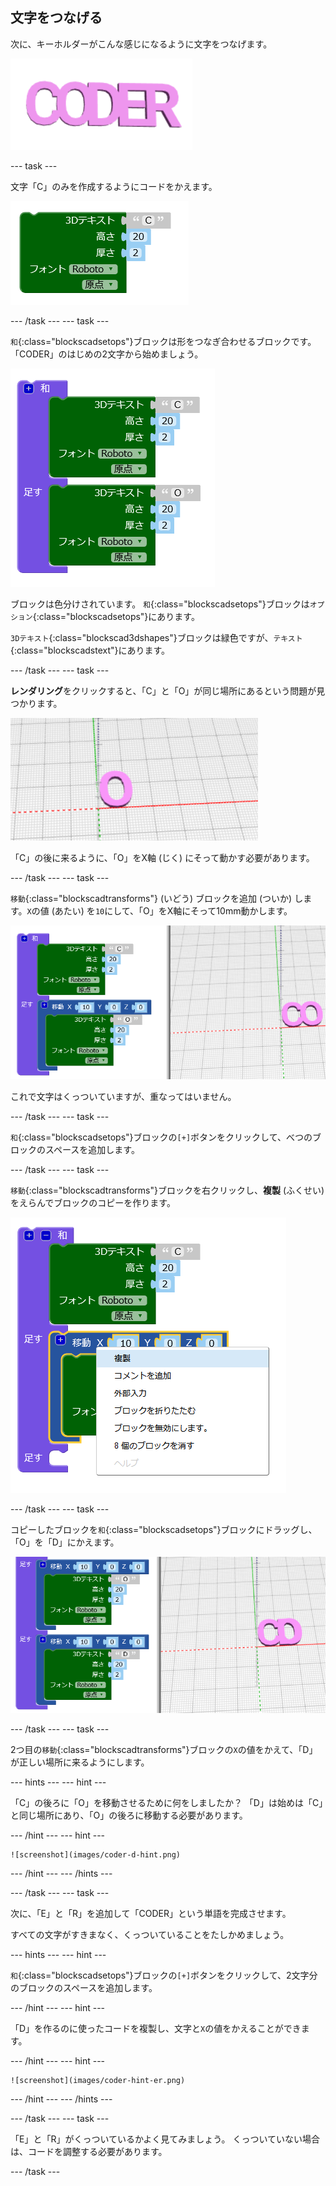 ## 文字をつなげる

次に、キーホルダーがこんな感じになるように文字をつなげます。

![スクリーンショット](images/coder-letters-joined.png)

--- task ---

文字「C」のみを作成するようにコードをかえます。

![スクリーンショット](images/coder-c.png)

--- /task --- --- task ---

`和`{:class="blockscadsetops"}ブロックは形をつなぎ合わせるブロックです。 「CODER」のはじめの2文字から始めましょう。

![スクリーンショット](images/coder-co.png)

ブロックは色分けされています。 `和`{:class="blockscadsetops"}ブロックは`オプション`{:class="blockscadsetops"}にあります。

`3Dテキスト`{:class="blockscad3dshapes"}ブロックは緑色ですが、`テキスト`{:class="blockscadstext"}にあります。

--- /task --- --- task ---

**レンダリング**をクリックすると、「C」と「O」が同じ場所にあるという問題が見つかります。

![スクリーンショット](images/coder-same-place.png)

「C」の後に来るように、「O」をX軸 (じく) にそって動かす必要があります。

--- /task --- --- task ---

`移動`{:class="blockscadtransforms"} (いどう) ブロックを追加 (ついか) します。`X`の値 (あたい) を`10`にして、「O」をX軸にそって10mm動かします。

![スクリーンショット](images/coder-translate.png)

これで文字はくっついていますが、重なってはいません。

--- /task --- --- task ---

`和`{:class="blockscadsetops"}ブロックの`[+]`ボタンをクリックして、べつのブロックのスペースを追加します。

--- /task --- --- task ---

`移動`{:class="blockscadtransforms"}ブロックを右クリックし、**複製** (ふくせい) をえらんでブロックのコピーを作ります。

![スクリーンショット](images/coder-duplicate.png)

--- /task --- --- task ---

コピーしたブロックを`和`{:class="blockscadsetops"}ブロックにドラッグし、「O」を「D」にかえます。

![スクリーンショット](images/coder-d.png)

--- /task --- --- task ---

2つ目の`移動`{:class="blockscadtransforms"}ブロックの`X`の値をかえて、「D」が正しい場所に来るようにします。

--- hints --- --- hint ---

「C」の後ろに「O」を移動させるために何をしましたか？ 「D」は始めは「C」と同じ場所にあり、「O」の後ろに移動する必要があります。

--- /hint --- --- hint ---

    ![screenshot](images/coder-d-hint.png)

--- /hint --- --- /hints ---

--- /task --- --- task ---

次に、「E」と「R」を追加して「CODER」という単語を完成させます。

すべての文字がすきまなく、くっついていることをたしかめましょう。

--- hints --- --- hint ---

`和`{:class="blockscadsetops"}ブロックの`[+]`ボタンをクリックして、2文字分のブロックのスペースを追加します。

--- /hint --- --- hint ---

「D」を作るのに使ったコードを複製し、文字と`X`の値をかえることができます。

--- /hint --- --- hint ---

    ![screenshot](images/coder-hint-er.png)

--- /hint --- --- /hints ---

--- /task --- --- task ---

「E」と「R」がくっついているかよく見てみましょう。 くっついていない場合は、コードを調整する必要があります。

--- /task ---

